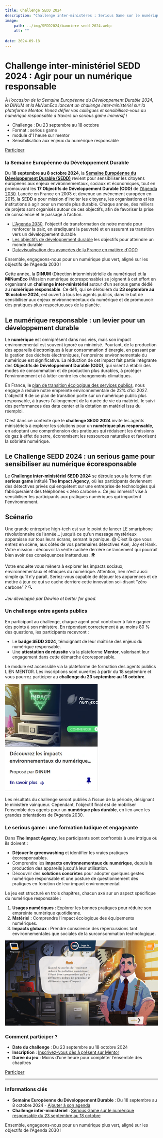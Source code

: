 ```yaml
---
title: Challenge SEDD 2024
description: "Challenge inter-ministères : Serious Game sur le numérique responsable. Du 23 septembre au 18 octobre : Venez défiez vos collégues et faire gagner votre ministère"
image:
    path: ../img/SEDD2024/banniere-sedd-2024.webp
    alt: ""

date: 2024-09-18
---
```


# Challenge inter-ministériel SEDD 2024 : Agir pour un numérique responsable

*À l’occasion de la Semaine Européenne du Développement Durable 2024, la DINUM et la MiNumEco lancent un challenge inter-ministériel sur la plateforme Mentor. Venez défier vos collègues et sensibilisez-vous au numérique responsable à travers un serious game immersif !*

* Challenge : Du 23 septembre au 18 octobre
* Format : serious game
* module d'1 heure sur mentor
* Sensibilisation aux enjeux du numérique responsable

<a href="https://mentor.gouv.fr/local/catalog/pages/training.php?trainingid=2825
" class="fr-btn" target="_blank" title="Nouvelle fenêtre : Inscription">Participer</a>

### la Semaine Européenne du Développement Durable

Du **18 septembre au 8 octobre 2024**, la **[Semaine Européenne du Développement Durable (SEDD)](https://www.service-public.fr/particuliers/actualites/A16744)** revient pour sensibiliser les citoyens européens aux enjeux environnementaux, sociaux et économiques, tout en promouvant les **17 Objectifs de Développement Durable (ODD)** de [l'Agenda 2030](https://www.agenda-2030.fr/agenda-2030/). Lancée en France en 2003 et devenue un événement européen en 2015, la SEDD a pour mission d'inciter les citoyens, les organisations et les institutions à agir pour un monde plus durable. Chaque année, des milliers de projets sont organisés autour de ces objectifs, afin de favoriser la prise de conscience et le passage à l’action.

<div class="fr-highlight">

- [L'Agenda 2030](https://www.agenda-2030.fr/agenda-2030/), l'objectif de transformation de notre monde pour renforcer la paix, en éradiquant la pauvreté et en assurant sa transition vers un développement durable
- [Les objectifs de développement durable](https://www.agenda-2030.fr/agenda-2030/presentation/article/presentation-origines-et-principes) les objectifs pour atteindre un monde durable
- [Datavisualisation des avancées de la France en matière d'ODD](https://www.agenda-2030.fr/rosace/index2023.html)

Ensemble, engageons-nous pour un numérique plus vert, aligné sur les objectifs de l'Agenda 2030 !
</div>

Cette année, la **DINUM** (Direction interministérielle du numérique) et la **MiNumEco** (Mission numérique écoresponsable) se joignent à cet effort en organisant un **challenge inter-ministériel** autour d’un serious game dédié au **numérique responsable**. Ce défi, qui se déroulera du **23 septembre au 18 octobre 2024**, est ouvert à tous les agents publics, dans le but de sensibiliser aux enjeux environnementaux du numérique et de promouvoir des pratiques plus respectueuses de la planète.

## Le numérique responsable : un levier pour un développement durable

Le **numérique** est omniprésent dans nos vies, mais son impact environnemental est souvent ignoré ou minimisé. Pourtant, de la production des appareils électroniques à leur consommation d'énergie, en passant par la gestion des déchets électroniques, l'empreinte environnementale du numérique est significative. La réduction de cet impact fait partie intégrante des **Objectifs de Développement Durable (ODD)**, qui visent à établir des modes de consommation et de production plus durables, à protéger l’environnement et à lutter contre les changements climatiques.

En France, le [plan de transition écologique des services publics](/posts/lancement-plan-transformation-eco-etat/), nous engage à réduire notre empreinte environnementale de 22% d'ici 2027. L'objectif 8 de ce plan de transition porte sur un numérique public plus responsable, à travers l'allongement de la durée de vie du matériel, le suivi des performances des data center et la dotation en matériel issu du réemploi.

C'est dans ce contexte que le **challenge SEDD 2024** invite les agents ministériels à explorer les solutions pour un **numérique plus responsable**, en adoptant une compréhension des pratiques qui réduisent les émissions de gaz à effet de serre, économisent les ressources naturelles et favorisent la sobriété numérique.

## Le Challenge SEDD 2024 : un serious game pour sensibiliser au numérique écoresponsable

Le **Challenge inter-ministériel SEDD 2024** se déroule sous la forme d'un **serious game** intitulé **The Impact Agency**, où les participants deviennent des détectives privés qui enquêtent sur une entreprise de technologies qui fabriqueraient des téléphones « zéro carbone ». Ce jeu immersif vise à sensibiliser les participants aux pratiques numériques qui impactent l'environnement.


## Scénario

Une grande entreprise high-tech est sur le point de lancer LE smartphone révolutionnaire de l’année… jusqu’à ce qu’un message mystérieux apparaisse sur tous leurs écrans, semant la panique. 😱 C’est là que vous entrez en scène, aux côtés de vos partenaires détectives Axel, Joy et Hank. Votre mission : découvrir la vérité cachée derrière ce lancement qui pourrait bien avoir des conséquences inattendues. 🌍

Votre enquête vous mènera à explorer les impacts sociaux, environnementaux et éthiques du numérique. Attention, rien n’est aussi simple qu’il n’y paraît. Seriez-vous capable de déjouer les apparences et de mettre à jour ce qui se cache derrière cette innovation soi-disant “zéro carbone” ? 🔍

*Jeu développé par Dowino et better for good.*

### Un challenge entre agents publics

En participant au challenge, chaque agent peut contribuer à faire gagner des points à son ministère. En répondant correctement à au moins 80 % des questions, les participants recevront :
- Le **badge SEDD 2024**, témoignant de leur maîtrise des enjeux du numérique responsable.
- Une **attestation de réussite** via la plateforme **Mentor**, valorisant leur engagement dans cette démarche écoresponsable.

Le module est accessible via la plateforme de formation des agents publics LIEN MENTOR. Les inscriptions sont ouvertes à partir du 18 septembre et vous pourrez participer au **challenge du 23 septembre au 18 octobre**.

[![Module mentor](../img/SEDD2024/mentor-moduleTIA2.webp)](https://mentor.gouv.fr/local/catalog/pages/training.php?trainingid=2825)


Les résultats du challenge seront publiés à l’issue de la période, désignant le ministère vainqueur. Cependant, l'objectif final est de mobiliser l’ensemble des agents pour un **numérique plus durable**, en lien avec les grandes orientations de l’Agenda 2030.

### Le serious game : une formation ludique et engageante

Dans **The Impact Agency**, les participants sont confrontés à une intrigue où ils doivent :
- **Déjouer le greenwashing** et identifier les vraies pratiques écoresponsables.
- Comprendre les **impacts environnementaux du numérique**, depuis la production des appareils jusqu'à leur utilisation.
- Découvrir des **solutions concrètes** pour adopter quelques gestes numérique responsable et une posture de questionnement des pratiques en fonction de leur impact environnemental.

Le jeu est structuré en trois chapitres, chacun axé sur un aspect spécifique du numérique responsable :
1. **Usages numériques** : Explorer les bonnes pratiques pour réduire son empreinte numérique quotidienne.
2. **Matériel** : Comprendre l’impact écologique des équipements numériques.
3. **Impacts globaux** : Prendre conscience des répercussions tant environnementales que sociales de la surconsommation technologique.

![Image du jeu](../img/SEDD2024/seriousgameTIAcaptureecran.webp)

### Comment participer ?

- **Date du challenge** : Du 23 septembre au 18 octobre 2024
- **Inscription** : [Inscrivez-vous dès à présent sur Mentor](https://enattentedulienmentor)
- **Durée du jeu** : Moins d’une heure pour compléter l’ensemble des chapitres

<a href="https://mentor.gouv.fr/local/catalog/pages/training.php?trainingid=2825" class="fr-btn" target="_blank" title="Nouvelle fenêtre : Inscription">Participer</a>

---
<div class="fr-highlight">

### Informations clés
- **Semaine Européenne du Développement Durable** : Du 18 septembre au 8 octobre 2024 - [Ajouter à son agenda](https://www.service-public.fr/particuliers/download-echeance-actu-ics-calendar/A16744)
- **Challenge inter-ministériel** : [Serious Game sur le numérique responsable du 23 septembre au 18 octobre](https://mentor.gouv.fr/local/catalog/pages/training.php?trainingid=2825)

Ensemble, engageons-nous pour un numérique plus vert, aligné sur les objectifs de l'Agenda 2030 !
</div>
